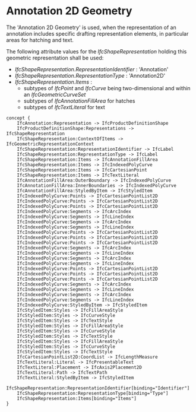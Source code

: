 Annotation 2D Geometry
======================

The 'Annotation 2D Geometry' is used, when the representation of an annotation includes specific drafting representation elements, in particular areas for hatching and text.

The following attribute values for the _IfcShapeRepresentation_ holding this geometric representation shall be used:

* _IfcShapeRepresentation_._RepresentationIdentifier_ : 'Annotation' 
*  _IfcShapeRepresentation_._RepresentationType_ : 'Annotation2D' 
* _IfcShapeRepresentation_._Items_ : 
    * subtypes of _IfcPoint_ and _IfcCurve_ being two-dimensional and within an _IfcGeometricCurveSet_ 
    * subtypes of _IfcAnnotationFillArea_ for hatches 
    * subtypes of _IfcTextLiteral_ for text

```
concept {
    IfcAnnotation:Representation -> IfcProductDefinitionShape
    IfcProductDefinitionShape:Representations -> IfcShapeRepresentation
    IfcShapeRepresentation:ContextOfItems -> IfcGeometricRepresentationContext
    IfcShapeRepresentation:RepresentationIdentifier -> IfcLabel
    IfcShapeRepresentation:RepresentationType -> IfcLabel
    IfcShapeRepresentation:Items -> IfcAnnotationFillArea
    IfcShapeRepresentation:Items -> IfcIndexedPolyCurve
    IfcShapeRepresentation:Items -> IfcCartesianPoint
    IfcShapeRepresentation:Items -> IfcTextLiteral
    IfcAnnotationFillArea:OuterBoundary -> IfcIndexedPolyCurve
    IfcAnnotationFillArea:InnerBoundaries -> IfcIndexedPolyCurve
    IfcAnnotationFillArea:StyledByItem -> IfcStyledItem
    IfcIndexedPolyCurve:Points -> IfcCartesianPointList2D
    IfcIndexedPolyCurve:Points -> IfcCartesianPointList2D
    IfcIndexedPolyCurve:Points -> IfcCartesianPointList2D
    IfcIndexedPolyCurve:Segments -> IfcArcIndex
    IfcIndexedPolyCurve:Segments -> IfcLineIndex
    IfcIndexedPolyCurve:Segments -> IfcArcIndex
    IfcIndexedPolyCurve:Segments -> IfcLineIndex
    IfcIndexedPolyCurve:Points -> IfcCartesianPointList2D
    IfcIndexedPolyCurve:Points -> IfcCartesianPointList2D
    IfcIndexedPolyCurve:Points -> IfcCartesianPointList2D
    IfcIndexedPolyCurve:Segments -> IfcArcIndex
    IfcIndexedPolyCurve:Segments -> IfcLineIndex
    IfcIndexedPolyCurve:Segments -> IfcArcIndex
    IfcIndexedPolyCurve:Segments -> IfcLineIndex
    IfcIndexedPolyCurve:Points -> IfcCartesianPointList2D
    IfcIndexedPolyCurve:Points -> IfcCartesianPointList2D
    IfcIndexedPolyCurve:Points -> IfcCartesianPointList2D
    IfcIndexedPolyCurve:Segments -> IfcArcIndex
    IfcIndexedPolyCurve:Segments -> IfcLineIndex
    IfcIndexedPolyCurve:Segments -> IfcArcIndex
    IfcIndexedPolyCurve:Segments -> IfcLineIndex
    IfcIndexedPolyCurve:StyledByItem -> IfcStyledItem
    IfcStyledItem:Styles -> IfcFillAreaStyle
    IfcStyledItem:Styles -> IfcCurveStyle
    IfcStyledItem:Styles -> IfcTextStyle
    IfcStyledItem:Styles -> IfcFillAreaStyle
    IfcStyledItem:Styles -> IfcCurveStyle
    IfcStyledItem:Styles -> IfcTextStyle
    IfcStyledItem:Styles -> IfcFillAreaStyle
    IfcStyledItem:Styles -> IfcCurveStyle
    IfcStyledItem:Styles -> IfcTextStyle
    IfcCartesianPointList2D:CoordList -> IfcLengthMeasure
    IfcTextLiteral:Literal -> IfcPresentableText
    IfcTextLiteral:Placement -> IfcAxis2Placement2D
    IfcTextLiteral:Path -> IfcTextPath
    IfcTextLiteral:StyledByItem -> IfcStyledItem
    IfcShapeRepresentation:RepresentationIdentifier[binding="Identifier"]
    IfcShapeRepresentation:RepresentationType[binding="Type"]
    IfcShapeRepresentation:Items[binding="Items"]
}
```
